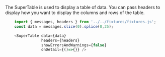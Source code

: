 The SuperTable is used to display a table of data. You can pass headers to display how you want to display the columns and rows of the table.

```js
	import { messages, headers } from '../../fixtures/fixtures.js';
	const data = messages.slice(0).splice(0,25);

	<SuperTable data={data}
                headers={headers}
                showErrorsAndWarnings={false}
                onDetail={()=>{}} />
```